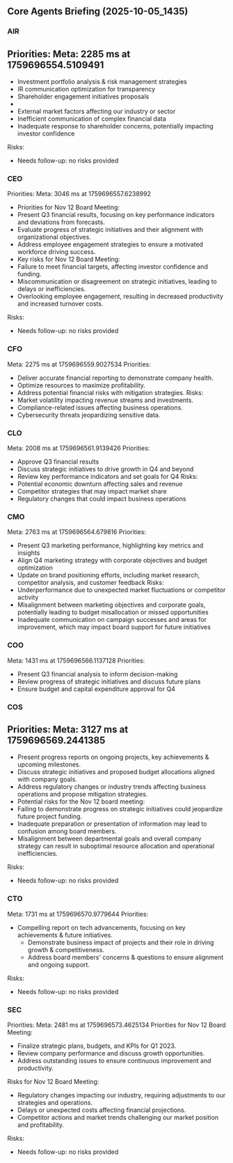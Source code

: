 ﻿## Core Agents Briefing (2025-10-05_1435)

### AIR
Priorities:
Meta: 2285 ms at 1759696554.5109491
 - 
- Investment portfolio analysis & risk management strategies
- IR communication optimization for transparency
- Shareholder engagement initiatives proposals
- 
- External market factors affecting our industry or sector
- Inefficient communication of complex financial data
- Inadequate response to shareholder concerns, potentially impacting investor confidence

Risks:
- Needs follow-up: no risks provided
### CEO
Priorities:
Meta: 3046 ms at 1759696557.6238992
 - Priorities for Nov 12 Board Meeting:
- Present Q3 financial results, focusing on key performance indicators and deviations from forecasts.
- Evaluate progress of strategic initiatives and their alignment with organizational objectives.
- Address employee engagement strategies to ensure a motivated workforce driving success.
- Key risks for Nov 12 Board Meeting:
- Failure to meet financial targets, affecting investor confidence and funding.
- Miscommunication or disagreement on strategic initiatives, leading to delays or inefficiencies.
- Overlooking employee engagement, resulting in decreased productivity and increased turnover costs.

Risks:
- Needs follow-up: no risks provided
### CFO
Meta: 2275 ms at 1759696559.9027534
Priorities:
- Deliver accurate financial reporting to demonstrate company health.
- Optimize resources to maximize profitability.
- Address potential financial risks with mitigation strategies.
Risks:
- Market volatility impacting revenue streams and investments.
- Compliance-related issues affecting business operations.
- Cybersecurity threats jeopardizing sensitive data.

### CLO
Meta: 2008 ms at 1759696561.9139426
Priorities:
- Approve Q3 financial results
- Discuss strategic initiatives to drive growth in Q4 and beyond
- Review key performance indicators and set goals for Q4
Risks:
- Potential economic downturn affecting sales and revenue
- Competitor strategies that may impact market share
- Regulatory changes that could impact business operations

### CMO
Meta: 2763 ms at 1759696564.679816
Priorities:
- Present Q3 marketing performance, highlighting key metrics and insights
- Align Q4 marketing strategy with corporate objectives and budget optimization
- Update on brand positioning efforts, including market research, competitor analysis, and customer feedback
Risks:
- Underperformance due to unexpected market fluctuations or competitor activity
- Misalignment between marketing objectives and corporate goals, potentially leading to budget misallocation or missed opportunities
- Inadequate communication on campaign successes and areas for improvement, which may impact board support for future initiatives

### COO
Meta: 1431 ms at 1759696566.1137128
Priorities:
- Present Q3 financial analysis to inform decision-making
- Review progress of strategic initiatives and discuss future plans
- Ensure budget and capital expenditure approval for Q4

### COS
Priorities:
Meta: 3127 ms at 1759696569.2441385
 - 
- Present progress reports on ongoing projects, key achievements & upcoming milestones.
- Discuss strategic initiatives and proposed budget allocations aligned with company goals.
- Address regulatory changes or industry trends affecting business operations and propose mitigation strategies.
- Potential risks for the Nov 12 board meeting:
- Failing to demonstrate progress on strategic initiatives could jeopardize future project funding.
- Inadequate preparation or presentation of information may lead to confusion among board members.
- Misalignment between departmental goals and overall company strategy can result in suboptimal resource allocation and operational inefficiencies.

Risks:
- Needs follow-up: no risks provided
### CTO
Meta: 1731 ms at 1759696570.9779644
Priorities:
- Compelling report on tech advancements, focusing on key achievements & future initiatives.
   - Demonstrate business impact of projects and their role in driving growth & competitiveness.
   - Address board members' concerns & questions to ensure alignment and ongoing support.

Risks:
- Needs follow-up: no risks provided
### SEC
Priorities:
Meta: 2481 ms at 1759696573.4625134
 Priorities for Nov 12 Board Meeting:
- Finalize strategic plans, budgets, and KPIs for Q1 2023.
- Review company performance and discuss growth opportunities.
- Address outstanding issues to ensure continuous improvement and productivity.

Risks for Nov 12 Board Meeting:
- Regulatory changes impacting our industry, requiring adjustments to our strategies and operations.
- Delays or unexpected costs affecting financial projections.
- Competitor actions and market trends challenging our market position and profitability.

Risks:
- Needs follow-up: no risks provided




